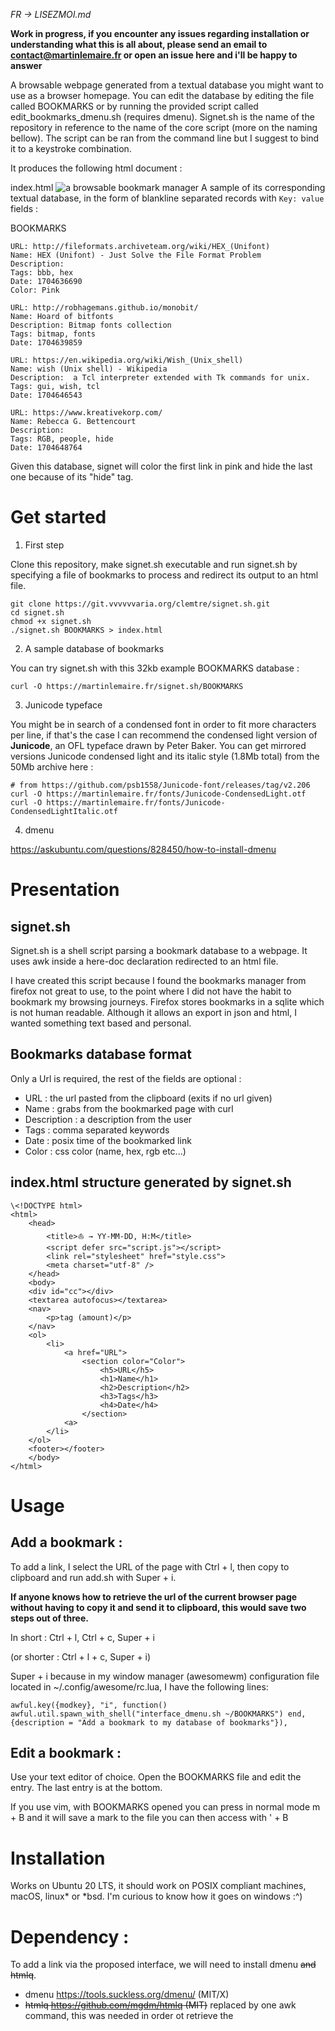*FR → LISEZMOI.md*

**Work in progress, if you encounter any issues regarding
installation or understanding what this is all about, please send an
email to contact@martinlemaire.fr or open an issue here and i'll be
happy to answer**

A browsable webpage generated from a textual database you might want to
use as a browser homepage. You can edit the database by editing the file
called BOOKMARKS or by running the provided script called
edit_bookmarks_dmenu.sh (requires dmenu). Signet.sh is the name of the
repository in reference to the name of the core script (more on the naming bellow). The script can be ran from the command line but I suggest to bind it to a keystroke combination.

It produces the following html document :

index.html
![a browsable bookmark manager](https://www.martinlemaire.fr/signet.sh/demo.png)
A sample of its corresponding textual database, in the form of blankline
separated records with ```Key: value``` fields :

BOOKMARKS
```
URL: http://fileformats.archiveteam.org/wiki/HEX_(Unifont)
Name: HEX (Unifont) - Just Solve the File Format Problem
Description: 
Tags: bbb, hex
Date: 1704636690
Color: Pink

URL: http://robhagemans.github.io/monobit/
Name: Hoard of bitfonts
Description: Bitmap fonts collection
Tags: bitmap, fonts
Date: 1704639859

URL: https://en.wikipedia.org/wiki/Wish_(Unix_shell)
Name: wish (Unix shell) - Wikipedia
Description:  a Tcl interpreter extended with Tk commands for unix.
Tags: gui, wish, tcl
Date: 1704646543

URL: https://www.kreativekorp.com/
Name: Rebecca G. Bettencourt
Description: 
Tags: RGB, people, hide
Date: 1704648764
```
Given this database, signet will color the first link in pink and hide
the last one because of its "hide" tag.

# Get started
1. First step

Clone this repository, make signet.sh executable and run signet.sh by
specifying a file of bookmarks to process and redirect its output to an
html file.
```
git clone https://git.vvvvvvaria.org/clemtre/signet.sh.git
cd signet.sh
chmod +x signet.sh 
./signet.sh BOOKMARKS > index.html
```
2. A sample database of bookmarks

You can try signet.sh with this 32kb example BOOKMARKS database :
```
curl -O https://martinlemaire.fr/signet.sh/BOOKMARKS
```
3. Junicode typeface

You might be in search of a condensed font in order to fit more
characters per line, if that's the case I can recommend the condensed
light version of **Junicode**, an OFL typeface drawn by Peter Baker. You
can get mirrored versions Junicode condensed light and its italic style
(1.8Mb total) from the 50Mb archive here :
```
# from https://github.com/psb1558/Junicode-font/releases/tag/v2.206
curl -O https://martinlemaire.fr/fonts/Junicode-CondensedLight.otf
curl -O https://martinlemaire.fr/fonts/Junicode-CondensedLightItalic.otf

```
4. dmenu

https://askubuntu.com/questions/828450/how-to-install-dmenu

# Presentation
## signet.sh
Signet.sh is a shell script parsing a bookmark database to a webpage.
It uses awk inside a here-doc declaration redirected to an html file.

I have created this script because I found the bookmarks manager from
firefox not great to use, to the point where I did not have the habit to
bookmark my browsing journeys. Firefox stores bookmarks in a sqlite
which is not human readable. Although it allows an export in json and
html, I wanted something text based and personal.

## Bookmarks database format
Only a Url is required, the rest of the fields are optional :
* URL : the url pasted from the clipboard (exits if no url given)
* Name : grabs </title> from the bookmarked page with curl
* Description : a description from the user
* Tags : comma separated keywords
* Date :  posix time of the bookmarked link 
* Color : css color (name, hex, rgb etc...)

## index.html structure generated by signet.sh
```
\<!DOCTYPE html>
<html>
    <head>
        <title>⛵ → YY-MM-DD, H:M</title>
        <script defer src="script.js"></script>
        <link rel="stylesheet" href="style.css">
        <meta charset="utf-8" />
    </head>
    <body>
    <div id="cc"></div>
    <textarea autofocus></textarea>
    <nav>
        <p>tag (amount)</p>
    </nav>
    <ol>
        <li>
            <a href="URL">
                <section color="Color">
                    <h5>URL</h5>
                    <h1>Name</h1>
                    <h2>Description</h2>
                    <h3>Tags</h3>
                    <h4>Date</h4>
                </section>
            <a>
        </li>
    </ol>
    <footer></footer>
    </body>
</html>
```
    
# Usage
## Add a bookmark : 

To add a link, I select the URL of the page with Ctrl + l, then copy to
clipboard and run add.sh with Super + i. 

__If anyone knows how to retrieve the url of the current browser page
without having to copy it and send it to clipboard, this would save two
steps out of three.__

In short : Ctrl + l, Ctrl + c, Super + i

(or shorter : Ctrl + l + c, Super + i)

Super + i because in my window manager (awesomewm) configuration file
located in ~/.config/awesome/rc.lua, I have the following lines:
```
awful.key({modkey}, "i", function()
awful.util.spawn_with_shell("interface_dmenu.sh ~/BOOKMARKS") end, 
{description = "Add a bookmark to my database of bookmarks"}),
```
## Edit a bookmark :

Use your text editor of choice. Open the BOOKMARKS file and edit the
entry. The last entry is at the bottom.

If you use vim, with BOOKMARKS opened you can press in normal mode m +
B and it will save a mark to the file you can then access with ' + B

# Installation
Works on Ubuntu 20 LTS, it should work on POSIX
compliant machines, macOS, linux* or \*bsd. I'm curious to know how it
goes on windows :^)

# Dependency :

To add a link via the proposed interface, we will need
to install dmenu ~~and htmlq~~.
* dmenu https://tools.suckless.org/dmenu/ (MIT/X)
* ~~htmlq https://github.com/mgdm/htmlq (MIT)~~ replaced by one
awk command, this was needed in order ot retrieve the <title> tag from
the grabbed page
* xclip ?
## dmenu
Dmenu is an interactive menu that allows us to select and write
values in a menu. These values can come from a program
provided as input from a pipe "|", for example:
```
ls | dmenu
```
displays a drop-down menu with the files in my directory. 
In our script, to store the given tags in a variable, we can do:
```
tags=$(echo "" | dmenu -p "Enter comma-separated tags:")
```

# Repository structure :

* BOOKMARKS   → A textual database of bookmarks
* interface_dmenu.sh → A script to add a link to the database using
  dmenu
  * Usage : ./interface_dmenu.sh BOOKMARKS
* signet.sh → The shell script itself
  * It generates a new html page from the database of bookmarks
  * Usage : ./signet.sh BOOKMARKS > index.html
* style.css   → Stylesheet for index.html
* script.js   → A bit of vanilla javascript in order to:
  * search in the \<textarea>
  * add background colors to entries that have them

# Naming
The name is subject to change.
Victor suggested *signet*, it stands for the actual pieces of paper used
as bookmarks inserted between the pages of a bound object →
https://www.cnrtl.fr/definition/signet

# Other bookmark managers:
- nb https://xwmx.github.io/nb/ (AGPL-3.0)
- ??

# Credits 
* Junicode (OFL-1.1)
https://psb1558.github.io/Junicode-font/
* dmenu (MIT/X) 
https://tools.suckless.org/dmenu/

